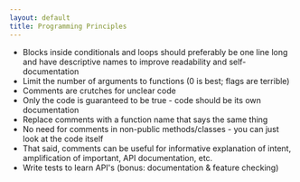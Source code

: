 ```yaml
---
layout: default
title: Programming Principles
---
```


- Blocks inside conditionals and loops should preferably be one line long and have descriptive names to improve readability and self-documentation
- Limit the number of arguments to functions (0 is best; flags are terrible)
- Comments are crutches for unclear code
- Only the code is guaranteed to be true - code should be its own documentation
- Replace comments with a function name that says the same thing
- No need for comments in non-public methods/classes - you can just look at the code itself
- That said, comments can be useful for informative explanation of intent, amplification of important, API documentation, etc.
- Write tests to learn API's (bonus: documentation & feature checking)
